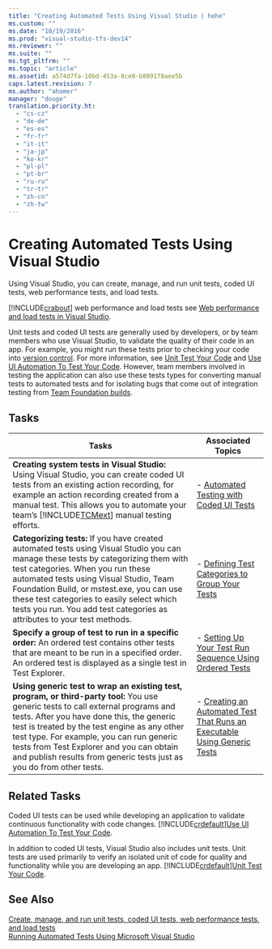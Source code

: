 ```yaml
---
title: "Creating Automated Tests Using Visual Studio | hehe"
ms.custom: ""
ms.date: "10/19/2016"
ms.prod: "visual-studio-tfs-dev14"
ms.reviewer: ""
ms.suite: ""
ms.tgt_pltfrm: ""
ms.topic: "article"
ms.assetid: a574d7fa-10bd-453a-8ce0-b899178aee5b
caps.latest.revision: 7
ms.author: "ahomer"
manager: "douge"
translation.priority.ht: 
  - "cs-cz"
  - "de-de"
  - "es-es"
  - "fr-fr"
  - "it-it"
  - "ja-jp"
  - "ko-kr"
  - "pl-pl"
  - "pt-br"
  - "ru-ru"
  - "tr-tr"
  - "zh-cn"
  - "zh-tw"
---
```

# Creating Automated Tests Using Visual Studio
Using Visual Studio, you can create, manage, and run unit tests, coded UI tests, web performance tests, and load tests.  
  
 [!INCLUDE[crabout](../code-quality/includes/crabout_md.md)] web performance and load tests see [Web performance and load tests in Visual Studio](../test_notintoc/web-performance-and-load-tests-in-visual-studio.md).  
  
 Unit tests and coded UI tests are generally used by developers, or by team members who use Visual Studio, to validate the quality of their code in an app. For example, you might run these tests prior to checking your code into [version control](../Topic/Use%20version%20control.md). For more information, see [Unit Test Your Code](../code-quality/unit-test-your-code.md) and [Use UI Automation To Test Your Code](../code-quality/use-ui-automation-to-test-your-code.md). However, team members involved in testing the application can also use these tests types for converting manual tests to automated tests and for isolating bugs that come out of integration testing from [Team Foundation builds](../Topic/Build%20the%20application.md).  
  
## Tasks  
  
|Tasks|Associated Topics|  
|-----------|-----------------------|  
|**Creating system tests in Visual Studio:** Using Visual Studio, you can create coded UI tests from an existing action recording, for example an action recording created from a manual test. This allows you to automate your team’s [!INCLUDE[TCMext](../code-quality/includes/tcmext_md.md)] manual testing efforts.|-   [Automated Testing with Coded UI Tests](../test/automated-testing-with-coded-ui-tests.md)|  
|**Categorizing tests:** If you have created automated tests using Visual Studio you can manage these tests by categorizing them with test categories. When you run these automated tests using Visual Studio, Team Foundation Build, or mstest.exe, you can use these test categories to easily select which tests you run. You add test categories as attributes to your test methods.|-   [Defining Test Categories to Group Your Tests](../test/defining-test-categories-to-group-your-tests.md)|  
|**Specify a group of test to run in a specific order:** An ordered test contains other tests that are meant to be run in a specified order. An ordered test is displayed as a single test in Test Explorer.|-   [Setting Up Your Test Run Sequence Using Ordered Tests](../test/setting-up-your-test-run-sequence-using-ordered-tests.md)|  
|**Using generic test to wrap an existing test, program, or third-party tool:** You use generic tests to call external programs and tests. After you have done this, the generic test is treated by the test engine as any other test type. For example, you can run generic tests from Test Explorer and you can obtain and publish results from generic tests just as you do from other tests.|-   [Creating an Automated Test That Runs an Executable Using Generic Tests](../test/creating-an-automated-test-that-runs-an-executable-using-generic-tests.md)|  
  
## Related Tasks  
 Coded UI tests can be used while developing an application to validate continuous functionality with code changes. [!INCLUDE[crdefault](../code-quality/includes/crdefault_md.md)][Use UI Automation To Test Your Code](../code-quality/use-ui-automation-to-test-your-code.md).  
  
 In addition to coded UI tests, Visual Studio also includes unit tests. Unit tests are used primarily to verify an isolated unit of code for quality and functionality while you are developing an app. [!INCLUDE[crdefault](../code-quality/includes/crdefault_md.md)][Unit Test Your Code](../code-quality/unit-test-your-code.md).  
  
## See Also  
 [Create, manage, and run unit tests, coded UI tests, web performance tests, and load tests](../test/cafae094-de3c-4c31-8dba-f4991906ab16.md)   
 [Running Automated Tests Using Microsoft Visual Studio](../test/running-automated-tests-using-microsoft-visual-studio.md)